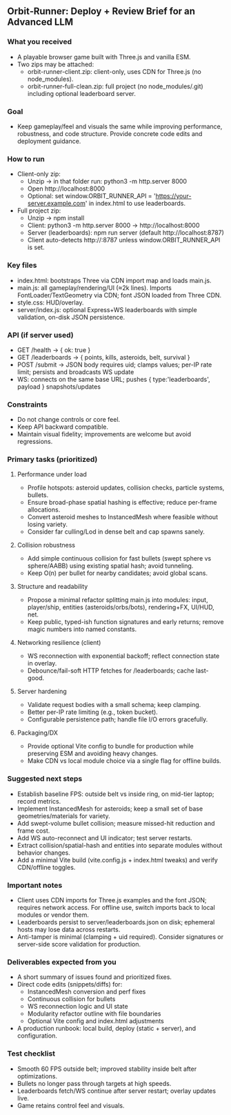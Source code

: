 ## Orbit‑Runner: Deploy + Review Brief for an Advanced LLM

### What you received
- A playable browser game built with Three.js and vanilla ESM.
- Two zips may be attached:
  - orbit-runner-client.zip: client-only, uses CDN for Three.js (no node_modules).
  - orbit-runner-full-clean.zip: full project (no node_modules/.git) including optional leaderboard server.

### Goal
- Keep gameplay/feel and visuals the same while improving performance, robustness, and code structure. Provide concrete code edits and deployment guidance.

### How to run
- Client-only zip:
  - Unzip → in that folder run: python3 -m http.server 8000
  - Open http://localhost:8000
  - Optional: set window.ORBIT_RUNNER_API = 'https://your-server.example.com' in index.html to use leaderboards.
- Full project zip:
  - Unzip → npm install
  - Client: python3 -m http.server 8000 → http://localhost:8000
  - Server (leaderboards): npm run server (default http://localhost:8787)
  - Client auto-detects http://<host>:8787 unless window.ORBIT_RUNNER_API is set.

### Key files
- index.html: bootstraps Three via CDN import map and loads main.js.
- main.js: all gameplay/rendering/UI (≈2k lines). Imports FontLoader/TextGeometry via CDN; font JSON loaded from Three CDN.
- style.css: HUD/overlay.
- server/index.js: optional Express+WS leaderboards with simple validation, on-disk JSON persistence.

### API (if server used)
- GET /health → { ok: true }
- GET /leaderboards → { points, kills, asteroids, belt, survival }
- POST /submit → JSON body requires uid; clamps values; per-IP rate limit; persists and broadcasts WS update
- WS: connects on the same base URL; pushes { type:'leaderboards', payload } snapshots/updates

### Constraints
- Do not change controls or core feel.
- Keep API backward compatible.
- Maintain visual fidelity; improvements are welcome but avoid regressions.

### Primary tasks (prioritized)
1) Performance under load
   - Profile hotspots: asteroid updates, collision checks, particle systems, bullets.
   - Ensure broad-phase spatial hashing is effective; reduce per-frame allocations.
   - Convert asteroid meshes to InstancedMesh where feasible without losing variety.
   - Consider far culling/Lod in dense belt and cap spawns sanely.

2) Collision robustness
   - Add simple continuous collision for fast bullets (swept sphere vs sphere/AABB) using existing spatial hash; avoid tunneling.
   - Keep O(n) per bullet for nearby candidates; avoid global scans.

3) Structure and readability
   - Propose a minimal refactor splitting main.js into modules: input, player/ship, entities (asteroids/orbs/bots), rendering+FX, UI/HUD, net.
   - Keep public, typed-ish function signatures and early returns; remove magic numbers into named constants.

4) Networking resilience (client)
   - WS reconnection with exponential backoff; reflect connection state in overlay.
   - Debounce/fail-soft HTTP fetches for /leaderboards; cache last-good.

5) Server hardening
   - Validate request bodies with a small schema; keep clamping.
   - Better per-IP rate limiting (e.g., token bucket).
   - Configurable persistence path; handle file I/O errors gracefully.

6) Packaging/DX
   - Provide optional Vite config to bundle for production while preserving ESM and avoiding heavy changes.
   - Make CDN vs local module choice via a single flag for offline builds.

### Suggested next steps
- Establish baseline FPS: outside belt vs inside ring, on mid-tier laptop; record metrics.
- Implement InstancedMesh for asteroids; keep a small set of base geometries/materials for variety.
- Add swept-volume bullet collision; measure missed-hit reduction and frame cost.
- Add WS auto-reconnect and UI indicator; test server restarts.
- Extract collision/spatial-hash and entities into separate modules without behavior changes.
- Add a minimal Vite build (vite.config.js + index.html tweaks) and verify CDN/offline toggles.

### Important notes
- Client uses CDN imports for Three.js examples and the font JSON; requires network access. For offline use, switch imports back to local modules or vendor them.
- Leaderboards persist to server/leaderboards.json on disk; ephemeral hosts may lose data across restarts.
- Anti-tamper is minimal (clamping + uid required). Consider signatures or server-side score validation for production.

### Deliverables expected from you
- A short summary of issues found and prioritized fixes.
- Direct code edits (snippets/diffs) for:
  - InstancedMesh conversion and perf fixes
  - Continuous collision for bullets
  - WS reconnection logic and UI state
  - Modularity refactor outline with file boundaries
  - Optional Vite config and index.html adjustments
- A production runbook: local build, deploy (static + server), and configuration.

### Test checklist
- Smooth 60 FPS outside belt; improved stability inside belt after optimizations.
- Bullets no longer pass through targets at high speeds.
- Leaderboards fetch/WS continue after server restart; overlay updates live.
- Game retains control feel and visuals.





